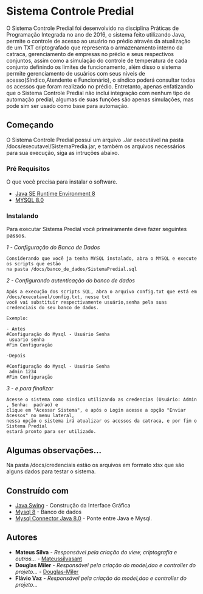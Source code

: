 # Sistema Controle Predial

O Sistema Controle Predial foi desenvolvido na disciplina Práticas de Programação Integrada no ano de 2016, o sistema feito utilizando
Java, permite o controle de acesso ao usuário no prédio através da atualização de um TXT criptografado que representa o armazenamento
interno da catraca, gerenciamento de empresas no prédio e seus respectivos conjuntos, assim como
a simulação do controle de temperatura de cada conjunto definindo os limites de funcionamento, além disso o sistema permite
gerenciamento de usuários com seus niveis de acesso(Síndico,Atendente e Funcionário), o síndico poderá consultar todos os acessos
que foram realizado no prédio. Entretanto, apenas enfatizando que o Sistema Controle Predial não inclui integração com nenhum tipo de automação
predial, algumas de suas funções são apenas simulações, mas pode sim ser usado como base para automação.

## Começando

O Sistema Controle Predial possui um arquivo .Jar executável na pasta /docs/executavel/SistemaPredia.jar, e também os arquivos necessários para sua
execução, siga as intruções abaixo.

### Pré Requisitos

O que você precisa para instalar o software.

* [Java SE Runtime Environment 8](https://www.oracle.com/technetwork/pt/java/javase/downloads/jre8-downloads-2133155.html)
* [MYSQL 8.0](https://dev.mysql.com/downloads/mysql/)


### Instalando

Para executar Sistema Predial você primeiramente deve fazer seguintes passos.

*1 - Configuração do Banco de Dados*
```
Considerando que você ja tenha MYSQL instalado, abra o MYSQL e execute os scripts que estão
na pasta /docs/banco_de_dados/SistemaPredial.sql
```
*2 - Configurando autenticação do banco de dados*
```
Após a execução dos scripts SQL, abra o arquivo config.txt que está em /docs/executavel/config.txt, nesse txt
você vai substituir respectivamente usuário,senha pela suas credenciais do seu banco de dados.

Exemplo: 

- Antes
#Configuração do Mysql - Usuário Senha
 usuario senha
#Fim Configuração

-Depois

#Configuração do Mysql - Usuário Senha
 admin 1234
#Fim Configuração

```
*3 - e para finalizar*

```
Acesse o sistema como sindico utilizando as credencias (Usuário: Admin , Senha:  padrao) e
clique em "Acessar Sistema", e após o Login acesse a opção "Enviar Acessos" no menu lateral, 
nessa opção o sistema irá atualizar os acessos da catraca, e por fim o Sistema Predial
estará pronto para ser utilizado.
```

## Algumas observações...

Na pasta /docs/credenciais estão os arquivos em formato xlsx que são alguns dados para testar o sistema.

## Construído com

* [Java Swing](https://docs.oracle.com/javase/8/docs/api/index.html?javax/swing/package-summary.html) - Construção da Interface Gráfica
* [Mysql 8](https://dev.mysql.com/doc/) - Banco de dados
* [Mysql Connector Java 8.0](https://mvnrepository.com/artifact/mysql/mysql-connector-java/8.0.15) - Ponte entre Java e Mysql.


## Autores

* **Mateus Silva** - *Responsável pela criação do view, criptografia e outros...* - [Mateussilvasant](https://github.com/Mateussilvasant)
* **Douglas Miler** - *Responsável pela criação do model,dao e controller do projeto...* - [Douglas-Miler](https://github.com/Douglas-Miler)
* **Flávio Vaz** - *Responsável pela criação do model,dao e controller do projeto...* 

